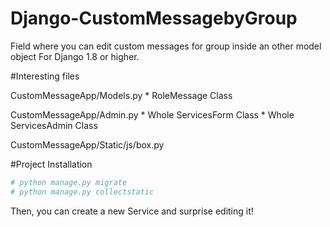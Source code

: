 # Django-CustomMessagebyGroup
Field where you can edit custom messages for group inside an other model object 
For Django 1.8 or higher.

#Interesting files

CustomMessageApp/Models.py
    * RoleMessage Class

CustomMessageApp/Admin.py
    * Whole ServicesForm Class
    * Whole ServicesAdmin Class

CustomMessageApp/Static/js/box.py

#Project Installation
```sh
# python manage.py migrate
# python manage.py collectstatic
```

Then, you can create a new Service and surprise editing it!